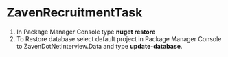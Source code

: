 # ZavenRecruitmentTask
1. In Package Manager Console type **nuget restore**
2. To Restore database select default project in Package Manager Console to ZavenDotNetInterview.Data and type **update-database**. 
